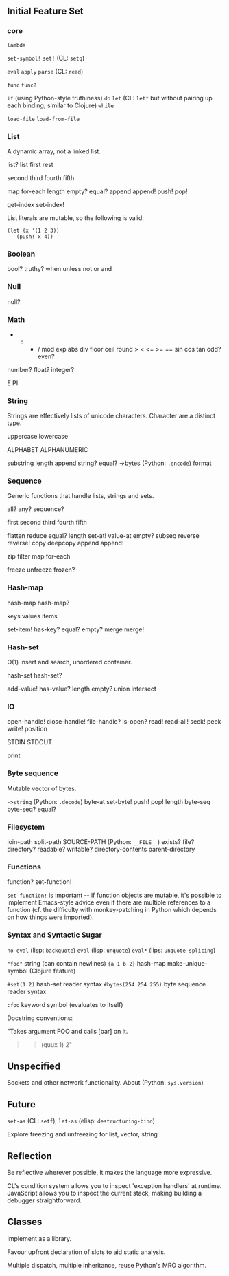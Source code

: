 ## Initial Feature Set

### core

`lambda`

`set-symbol!` `set!` (CL: `setq`)

`eval` `apply` `parse` (CL: `read`)

`func` `func?`

`if` (using Python-style truthiness) `do` `let` (CL: `let*` but
without pairing up each binding, similar to Clojure) `while`

`load-file` `load-from-file`

### List

A dynamic array, not a linked list.

list? list first rest

second third fourth fifth

map for-each length empty? equal? append append! push! pop!

get-index set-index!

List literals are mutable, so the following is valid:

    (let (x '(1 2 3))
       (push! x 4))

### Boolean

bool? truthy? when unless not or and

### Null

null?

### Math

+ - * / mod exp abs div floor ceil round > < <= >= == sin cos tan odd? even?

number? float? integer?

E PI

### String

Strings are effectively lists of unicode characters. Character are a
distinct type.

uppercase lowercase

ALPHABET ALPHANUMERIC

substring length append string? equal? ->bytes (Python: `.encode`)
format

### Sequence

Generic functions that handle lists, strings and sets.

all? any? sequence?

first second third fourth fifth

flatten reduce equal? length set-at! value-at empty? subseq reverse
reverse! copy deepcopy append append!

zip filter map for-each

freeze unfreeze frozen?

### Hash-map

hash-map hash-map?

keys values items

set-item! has-key? equal? empty? merge merge!

### Hash-set

O(1) insert and search, unordered container.

hash-set hash-set?

add-value! has-value? length empty? union intersect

### IO

open-handle! close-handle! file-handle? is-open? read! read-all! seek!
peek write! position

STDIN STDOUT

print

### Byte sequence

Mutable vector of bytes.

`->string` (Python: `.decode`) byte-at set-byte! push! pop! length
byte-seq byte-seq? equal?

### Filesystem

join-path split-path SOURCE-PATH (Python: `__FILE__`) exists? file?
directory? readable? writable? directory-contents parent-directory

### Functions

function? set-function!

`set-function!` is important -- if function objects are mutable, it's
possible to implement Emacs-style advice even if there are multiple
references to a function (cf. the difficulty with monkey-patching in
Python which depends on how things were imported).

### Syntax and Syntactic Sugar

`no-eval` (lisp: `backquote`)
`eval` (lisp: `unquote`)
`eval*` (lips: `unquote-splicing`)

`"foo"` string (can contain newlines)
`{a 1 b 2}` hash-map
make-unique-symbol (Clojure feature)

`#set(1 2)` hash-set reader syntax
`#bytes(254 254 255)` byte sequence reader syntax

`:foo` keyword symbol (evaluates to itself)

Docstring conventions:

"Takes argument FOO and calls [bar] on it.

>> (quux 1)
2"

## Unspecified

Sockets and other network functionality. About (Python: `sys.version`)

## Future

`set-as` (CL: `setf`), `let-as` (elisp: `destructuring-bind`)

Explore freezing and unfreezing for list, vector, string

## Reflection

Be reflective wherever possible, it makes the language more
expressive.

CL's condition system allows you to inspect 'exception handlers' at
runtime. JavaScript allows you to inspect the current stack, making
building a debugger straightforward.

## Classes

Implement as a library.

Favour upfront declaration of slots to aid static analysis.

Multiple dispatch, multiple inheritance, reuse Python's MRO algorithm.
